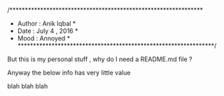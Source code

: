 /***************************************************************
* Author : Anik Iqbal                                          *
* Date   : July 4 , 2016                                       *
* Mood   : Annoyed                                             *
****************************************************************/

But this is my personal stuff , why do I need a README.md file ?

Anyway the below info has very little value 

blah blah blah
